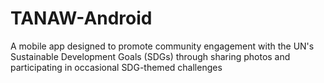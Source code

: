 # TANAW-Android
A mobile app designed to promote community engagement with the UN's Sustainable Development Goals (SDGs) through sharing photos and participating in occasional SDG-themed challenges
